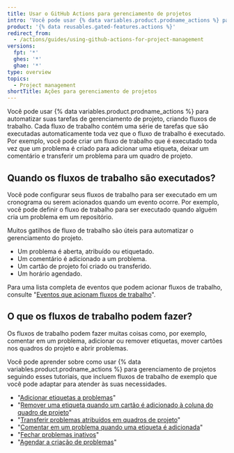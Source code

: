 ```yaml
---
title: Usar o GitHub Actions para gerenciamento de projetos
intro: 'Você pode usar {% data variables.product.prodname_actions %} para automatizar muitas das suas tarefas de gerenciamento de projeto.'
product: '{% data reusables.gated-features.actions %}'
redirect_from:
  - /actions/guides/using-github-actions-for-project-management
versions:
  fpt: '*'
  ghes: '*'
  ghae: '*'
type: overview
topics:
  - Project management
shortTitle: Ações para gerenciamento de projetos
---
```


Você pode usar {% data variables.product.prodname_actions %} para automatizar suas tarefas de gerenciamento de projeto, criando fluxos de trabalho. Cada fluxo de trabalho contém uma série de tarefas que são executadas automaticamente toda vez que o fluxo de trabalho é executado. Por exemplo, você pode criar um fluxo de trabalho que é executado toda vez que um problema é criado para adicionar uma etiqueta, deixar um comentário e transferir um problema para um quadro de projeto.

## Quando os fluxos de trabalho são executados?

Você pode configurar seus fluxos de trabalho para ser executado em um cronograma ou serem acionados quando um evento ocorre. Por exemplo, você pode definir o fluxo de trabalho para ser executado quando alguém cria um problema em um repositório.

Muitos gatilhos de fluxo de trabalho são úteis para automatizar o gerenciamento do projeto.

- Um problema é aberta, atribuído ou etiquetado.
- Um comentário é adicionado a um problema.
- Um cartão de projeto foi criado ou transferido.
- Um horário agendado.

Para uma lista completa de eventos que podem acionar fluxos de trabalho, consulte "[Eventos que acionam fluxos de trabalho](/actions/reference/events-that-trigger-workflows)".

## O que os fluxos de trabalho podem fazer?

Os fluxos de trabalho podem fazer muitas coisas como, por exemplo, comentar em um problema, adicionar ou remover etiquetas, mover cartões nos quadros do projeto e abrir problemas.

Você pode aprender sobre como usar {% data variables.product.prodname_actions %} para gerenciamento de projetos seguindo esses tutoriais, que incluem fluxos de trabalho de exemplo que você pode adaptar para atender às suas necessidades.

- "[Adicionar etiquetas a problemas](/actions/guides/adding-labels-to-issues)"
- "[Remover uma etiqueta quando um cartão é adicionado à coluna do quadro de projeto](/actions/guides/removing-a-label-when-a-card-is-added-to-a-project-board-column)"
- "[Transferir problemas atribuídos em quadros de projeto](/actions/guides/moving-assigned-issues-on-project-boards)"
- "[Comentar em um problema quando uma etiqueta é adicionada](/actions/guides/commenting-on-an-issue-when-a-label-is-added)"
- "[Fechar problemas inativos](/actions/guides/closing-inactive-issues)"
- "[Agendar a criação de problemas](/actions/guides/scheduling-issue-creation)"
